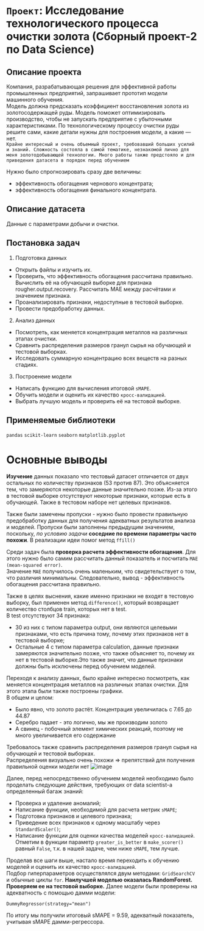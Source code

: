 # `Проект`: Исследование технологического процесса очистки золота (Сборный проект-2 по Data Science)

## Описание проекта
Компания, разрабатывающая решения для эффективной работы промышленных предприятий, запрашивает прототип модели машинного обучения.  
Модель должна предсказать коэффициент восстановления золота из золотосодержащей руды. 
Модель поможет оптимизировать производство, чтобы не запускать предприятие с убыточными характеристиками.
По технологическому процессу очистки руды решите сами, какие детали нужны для построения модели, а какие — нет.  
`Крайне интересный и очень объемный проект, требовавший больших усилий и знаний. Сложность состояла в самой тематике, незнакомой лично для меня золотодобывающей технологии. Много работы также предстояло и для приведения датасета в порядок перед обучением`

Нужно было спрогнозировать сразу две величины:
* эффективность обогащения чернового концентрата;
* эффективность обогащения финального концентрата.
## Описание датасета
Данные с параметрами добычи и очистки.  
## Постановка задач
1. Подготовка данных
* Открыть файлы и изучить их.
* Проверить, что эффективность обогащения рассчитана правильно. Вычислить её на обучающей выборке для признака rougher.output.recovery. Рассчитать MAE между расчётами и значением признака.
* Проанализировать признаки, недоступные в тестовой выборке.
* Провести предобработку данных.
2. Анализ данных
* Посмотреть, как меняется концентрация металлов на различных этапах очистки.
* Сравнить распределения размеров гранул сырья на обучающей и тестовой выборках.
* Исследовать суммарную концентрацию всех веществ на разных стадиях.
3. Построенеие модели
* Написать функцию для вычисления итоговой `sMAPE`.
* Обучить модели и оценить их качество `кросс-валидацией`. 
* Выбрать лучшую модель и проверить её на тестовой выборке. 

## Применяемые библиотеки
`pandas` `scikit-learn` `seaborn` `matplotlib.pyplot`
# Основные выводы
**Изучение** данных показало что тестовый датасет отличается от двух остальных по количеству признаков (53 против 87). Это объясняется тем, что замеряются некоторые данные значительно позже. Из-за этого в тестовой выборке отсутствуют некоторые признаки, которые есть в обучающей. Также в тестовом наборе нет целевых признаков.  

Также были замечены пропуски -  нужно было провести правильную предобработку данных для получения адекватных результатов анализа и моделей. 
Пропуски были заполнены предыдущим значением, поскольку, *по условию задачи* **соседние по времени параметры часто похожи**. В реализации идеи помог метод `ffill()`

Среди задач была **проверка расчета эффективности обогащения**. Для этого нужно было самим рассчитать данный показатель и посчитать `MAE (mean-squared error)`.  
Значение `MAE` получилось очень маленьким, что свидетельствует о том, что различия минимальны. Следовательно, вывод - эффективность обогащения рассчитана правильно.

Также в целях выснения, какие именно признаки не входят в тестовую выборку, был применен метод `difference()`, который возвращает количество столбцов train, которых нет в test.  
В test отсутствуют 34 признака:
* 30 из них с типом параметра output, они являются целевыми признаками, что есть причина тому, почему этих признаков нет в тестовой выборке;
* Остальные 4 с типом параметра calculation, данные признаки замеряются значительно позже, что также объясняет то, почему их нет в тестовой выборке.Это также значит, что данные признаки должны быть исключены перед обучением моделей.

Переходя к анализу данных, было крайне интересно посмотреть, как меняется концентрация металлов на различных этапах очистки. Для этого этапа были также построены графики.  
В общем и целом:
* Было явно, что золото растёт. Концентрация увеличилась с 7.65 до 44.87
* Серебро падает - это логично, мы же производим золото
* А свинец - побочный элемент химических реакций, поэтому не много увеличивается его содержание

Требовалось также сравнить распределения размеров гранул сырья на обучающей и тестовой выборках.  
Распределения визуально очень похожи => препятствий для получения правильной оценки модели нет
![image](https://user-images.githubusercontent.com/108406746/179096722-fca64d48-f05e-4c7a-8829-8dfce83c0477.png)

Далее, перед непосредственно обучением моделей необходимо было проделать следующие действия, требующих от data scientist-а определенный багаж знаний:
* Проверка и удаление аномалий;
* Написание функции, необходимой для расчета метрик `sMAPE`;
* Подготовка признаков и целевого признака;
* Приведение всех признаков к одному масштабу через `StandardScaler()`;
* Напиcание функции для оценки качества моделей `кросс-валидацией`. Отметим в функции параметр `greater_is_better` в `make_scorer()` равный `False`, т.к. в нашей задаче, чем ниже `sMAPE`, тем лучше.

Проделав все шаги выше, настало время переходить к обучению моделей и оценить их качество `кросс-валидацией`.  
Подбор гиперпараметров осуществлялся двум методами: `GridSearchCV` и обычные циклы `for`.
**Наилучшей моделью оказалась RandomForest. Проверяем ее на тестовой выборке.**
Далее модели были проверены на адекватность с помощью дамми модели: 
```
DummyRegressor(strategy="mean")
```
По итогу мы получили итоговый sMAPE = 9.59, адекватный показатель, учитывая sMAPE дамми-регрессора.

